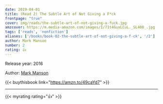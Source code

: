 ```yaml
---
date: 2019-04-01
title: (Read 2) The Subtle Art of Not Giving a F*ck
frontpage: "true"
cover: img/reads/the-subtle-art-of-not-giving-a-fuck.jpg
amzcover: https://m.media-amazon.com/images/I/71t4GuxLCuL._SL400_.jpg
tags: ['reads', 'nonfiction']
aliases: ['/books/book-02-the-subtle-art-of-not-giving-a-f-ck', '/2']
author: Mark Manson
number: 2
rating: 👍
---
```


Release year: 2016

Author: [Mark Manson](https://markmanson.net)

{{< buythisbook link="https://amzn.to/49caYd7" >}}

---

{{< myrating rating="👍" >}}

